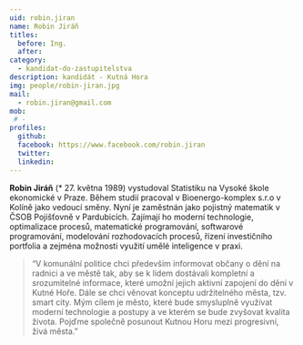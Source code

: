 ```yaml
---
uid: robin.jiran
name: Robin Jiráň
titles:
  before: Ing.
  after: 
category:
  - kandidat-do-zastupitelstva
description: kandidát - Kutná Hora
img: people/robin-jiran.jpg
mail:
  - robin.jiran@gmail.com
mob:
 # -
profiles:
  github:
  facebook: https://www.facebook.com/robin.jiran
  twitter:
  linkedin:
---
```


**Robin Jiráň** (* 27. května 1989) vystudoval Statistiku na Vysoké škole ekonomické v Praze. Během studií pracoval v Bioenergo-komplex s.r.o v Kolíně jako vedoucí směny. Nyní je zaměstnán jako pojistný matematik v ČSOB Pojišťovně v Pardubicích. Zajímají ho moderní technologie, optimalizace procesů, matematické programování, softwarové programování, modelování rozhodovacích procesů, řízení investičního portfolia a zejména možnosti využití umělé inteligence v praxi.

> “V komunální politice chci především informovat občany o dění na radnici a ve městě tak, aby se k lidem dostávali kompletní a srozumitelné informace, které umožní jejich aktivní zapojení do dění v Kutné Hoře. Dále se chci věnovat konceptu udržitelného města, tzv. smart city. Mým cílem je město, které bude smysluplně využívat moderní technologie a postupy a ve kterém se bude zvyšovat kvalita života. Pojďme společně posunout Kutnou Horu mezi progresivní, živá města.”

